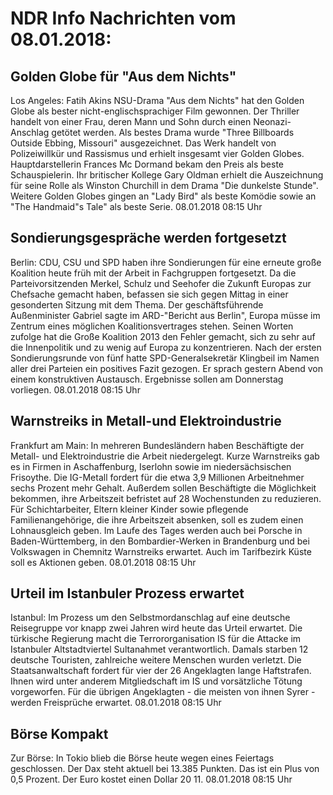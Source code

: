 # NDR Info Nachrichten vom 08.01.2018:


## Golden Globe für "Aus dem Nichts"
Los Angeles: Fatih Akins NSU-Drama "Aus dem Nichts" hat den Golden Globe als bester nicht-englischsprachiger Film gewonnen. Der Thriller handelt von einer Frau, deren Mann und Sohn durch einen Neonazi-Anschlag getötet werden. Als bestes Drama wurde "Three Billboards Outside Ebbing, Missouri" ausgezeichnet. Das Werk handelt von Polizeiwillkür und Rassismus und erhielt insgesamt vier Golden Globes. Hauptdarstellerin Frances Mc Dormand bekam den Preis als beste Schauspielerin. Ihr britischer Kollege Gary Oldman erhielt die Auszeichnung für seine Rolle als Winston Churchill in dem Drama "Die dunkelste Stunde". Weitere Golden Globes gingen an "Lady Bird" als beste Komödie sowie an "The Handmaid"s Tale" als beste Serie. 08.01.2018 08:15 Uhr 

## Sondierungsgespräche werden fortgesetzt
Berlin: CDU, CSU und SPD haben ihre Sondierungen für eine erneute große Koalition heute früh mit der Arbeit in Fachgruppen fortgesetzt. Da die Parteivorsitzenden Merkel, Schulz und Seehofer die Zukunft Europas zur Chefsache gemacht haben, befassen sie sich gegen Mittag in einer gesonderten Sitzung mit dem Thema. Der geschäftsführende Außenminister Gabriel sagte im ARD-"Bericht aus Berlin", Europa müsse im Zentrum eines möglichen Koalitionsvertrages stehen. Seinen Worten zufolge hat die Große Koalition 2013 den Fehler gemacht, sich zu sehr auf die Innenpolitik und zu wenig auf Europa zu konzentrieren. Nach der ersten Sondierungsrunde von fünf hatte SPD-Generalsekretär Klingbeil im Namen aller drei Parteien ein positives Fazit gezogen. Er sprach gestern Abend von einem konstruktiven Austausch. Ergebnisse sollen am Donnerstag vorliegen. 08.01.2018 08:15 Uhr 

## Warnstreiks in Metall-und Elektroindustrie
Frankfurt am Main: In mehreren Bundesländern haben Beschäftigte der Metall- und Elektroindustrie die Arbeit niedergelegt. Kurze Warnstreiks gab es in Firmen in Aschaffenburg, Iserlohn sowie im niedersächsischen Frisoythe. Die IG-Metall fordert für die etwa 3,9 Millionen Arbeitnehmer sechs Prozent mehr Gehalt. Außerdem sollen Beschäftigte die Möglichkeit bekommen, ihre Arbeitszeit befristet auf 28 Wochenstunden zu reduzieren. Für Schichtarbeiter, Eltern kleiner Kinder sowie pflegende Familienangehörige, die ihre Arbeitszeit absenken, soll es zudem einen Lohnausgleich geben. Im Laufe des Tages werden auch bei Porsche in Baden-Württemberg, in den Bombardier-Werken in Brandenburg und bei Volkswagen in Chemnitz Warnstreiks erwartet. Auch im Tarifbezirk Küste soll es Aktionen geben. 08.01.2018 08:15 Uhr 

## Urteil im Istanbuler Prozess erwartet
Istanbul: Im Prozess um den Selbstmordanschlag auf eine deutsche Reisegruppe vor knapp zwei Jahren wird heute das Urteil erwartet. Die türkische Regierung macht die Terrororganisation IS für die Attacke im Istanbuler Altstadtviertel Sultanahmet verantwortlich. Damals starben 12 deutsche Touristen, zahlreiche weitere Menschen wurden verletzt. Die Staatsanwaltschaft fordert für vier der 26 Angeklagten lange Haftstrafen. Ihnen wird unter anderem Mitgliedschaft im IS und vorsätzliche Tötung vorgeworfen. Für die übrigen Angeklagten - die meisten von ihnen Syrer - werden Freisprüche erwartet. 08.01.2018 08:15 Uhr 

## Börse Kompakt
Zur Börse: In Tokio blieb die Börse heute wegen eines Feiertags geschlossen. Der Dax steht aktuell bei 13.385 Punkten. Das ist ein Plus von 0,5 Prozent. Der Euro kostet einen Dollar 20 11. 08.01.2018 08:15 Uhr 
